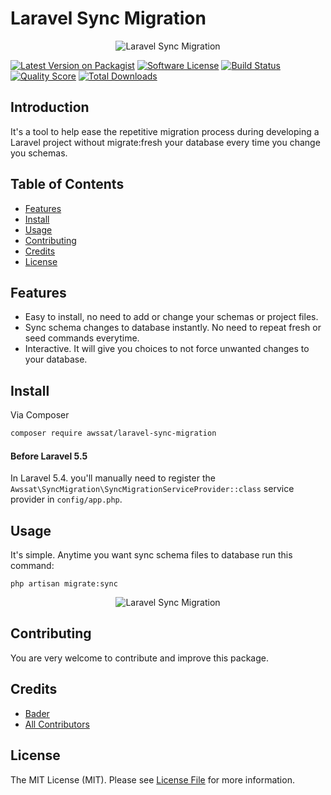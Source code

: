 # Laravel Sync Migration

<p align="center"> 
    <img src="https://i.imgur.com/OP83jHA.jpg" alt="Laravel Sync Migration">
</p>


[![Latest Version on Packagist][ico-version]][link-packagist]
[![Software License][ico-license]](LICENSE.md)
[![Build Status][ico-travis]][link-travis]
[![Quality Score][ico-code-quality]][link-code-quality]
[![Total Downloads][ico-downloads]][link-downloads]


## Introduction
It's a tool to help ease the repetitive migration process during developing a Laravel project without migrate:fresh your database every time you change you schemas.


## Table of Contents
  * [Features](#features)
  * [Install](#install)
  * [Usage](#usage)
  * [Contributing](#contributing)
  * [Credits](#credits)
  * [License](#license)
  
  
  
## Features
- Easy to install, no need to add or change your schemas or project files.
- Sync schema changes to database instantly. No need to repeat fresh or seed commands everytime.
- Interactive. It will give you choices to not force unwanted changes to your database.




## Install

Via Composer
```bash
composer require awssat/laravel-sync-migration
```


#### Before Laravel 5.5
In Laravel 5.4. you'll manually need to register the `Awssat\SyncMigration\SyncMigrationServiceProvider::class` service provider in `config/app.php`.


## Usage

It's simple. Anytime you want sync schema files to database run this command:
```
php artisan migrate:sync
```


<p align="center"> 
    <img src="https://thumbs.gfycat.com/SplendidFlatAustrianpinscher-size_restricted.gif" alt="Laravel Sync Migration">
</p>


## Contributing

You are very welcome to contribute and improve this package.


## Credits

- [Bader][link-author]
- [All Contributors][link-contributors]

## License

The MIT License (MIT). Please see [License File](LICENSE.md) for more information.

[ico-version]: https://img.shields.io/packagist/v/awssat/laravel-sync-migration.svg?style=flat-square
[ico-license]: https://img.shields.io/badge/license-MIT-brightgreen.svg?style=flat-square
[ico-travis]: https://travis-ci.org/awssat/laravel-sync-migration.svg?branch=master
[ico-code-quality]: https://scrutinizer-ci.com/g/awssat/laravel-sync-migration/badges/quality-score.png?b=master
[ico-downloads]: https://img.shields.io/packagist/dt/awssat/laravel-sync-migration.svg?style=flat-square

[link-packagist]: https://packagist.org/packages/awssat/laravel-sync-migration
[link-travis]: https://travis-ci.org/awssat/laravel-sync-migration
[link-scrutinizer]: https://scrutinizer-ci.com/g/awssat/laravel-sync-migration/code-structure
[link-code-quality]: https://scrutinizer-ci.com/g/awssat/laravel-sync-migration
[link-downloads]: https://packagist.org/packages/awssat/laravel-sync-migration
[link-author]: https://github.com/if4lcon
[link-contributors]: ../../contributors
